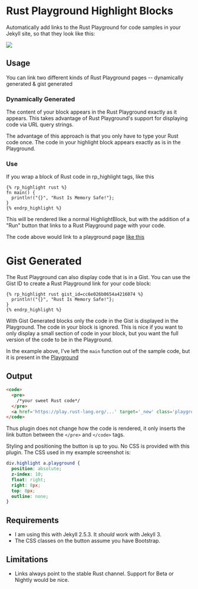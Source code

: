 # Rust Playground Highlight Blocks

Automatically add links to the Rust Playground for code samples in your Jekyll site, so that they look like this:

<img src="http://i.imgur.com/gkFQsHJ.png" />

## Usage

You can link two different kinds of Rust Playground pages -- dynamically generated & gist generated

### Dynamically Generated

The content of your block appears in the Rust Playground exactly as it appears. This takes advantage of Rust Playground's support for displaying code via URL query strings.

The advantage of this approach is that you only have to type your Rust code once. The code in your highlight block appears exactly as is in the Playground.

### Use
If you wrap a block of Rust code in rp_highlight tags, like this

```
{% rp_highlight rust %}
fn main() {
  println!("{}", "Rust Is Memory Safe!"};
}
{% endrp_highlight %}
```

This will be rendered like a normal HighlightBlock, but with the addition of a "Run" button that links to a Rust Playground page with your code.

The code above would link to a playground page [like this](https://play.rust-lang.org/?code=fn+main%28%29+%7B%0A++println!%28"%7B%7D","Rust%20is%20Memory%20Safe!"%29%3B%0A%7D&version=stable)

# Gist Generated

The Rust Playground can also display code that is in a Gist. You can use the Gist ID to create a Rust Playground link for your code block:

```
{% rp_highlight rust gist_id=cc6e026b0654a4216074 %}
  println!("{}", "Rust Is Memory Safe!"};
}
{% endrp_highlight %}
```

With Gist Generated blocks only the code in the Gist is displayed in the Playground. The code in your block is ignored. This is nice if you want to only display a small section of code in your block, but you want the full version of the code to be in the Playground.

In the example above, I've left the `main` function out of the sample code, but it is present in the [Playground](https://play.rust-lang.org/?gist=cc6e026b0654a4216074&version=stable)

## Output

```html
<code>
  <pre>
    /*your sweet Rust code*/
  </pre>
  <a href='https://play.rust-lang.org/...' target='_new' class='playground btn btn-xs btn-primary active' role='button'>Run</a>
</code>
```
Thus plugin does not change how the code is rendered, it only inserts the link button between the `</pre>` and `</code>` tags.

Styling and positioning the button is up to you. No CSS is provided with this plugin. The CSS used in my example screenshot is:

```css
div.highlight a.playground {
  position: absolute;
  z-index: 10;
  float: right;
  right: 8px;
  top: 8px;
  outline: none;
}
```

## Requirements
- I am using this with Jekyll 2.5.3. It *should* work with Jekyll 3.
- The CSS classes on the button assume you have Bootstrap.

## Limitations

- Links always point to the stable Rust channel. Support for Beta or Nightly would be nice.

